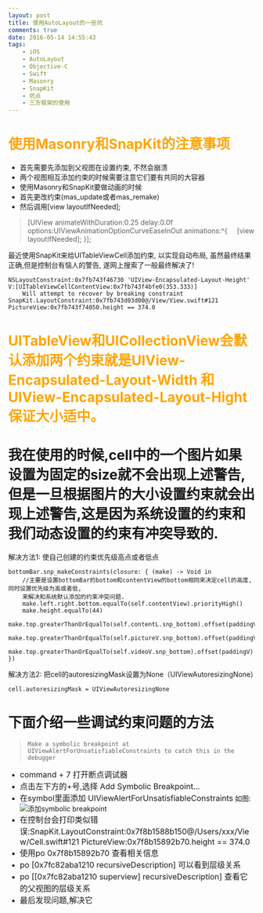 ```yaml
---
layout: post
title: 使用AutoLayout的一些坑
comments: true
date: 2016-05-14 14:55:43
tags:
    - iOS
    - AutoLayout
    - Objective-C
    - Swift
    - Masonry
    - SnapKit
    - 坑点
    - 三方框架的使用
---
```


# <font color=orange>使用Masonry和SnapKit的注意事项</font>
* 首先需要先添加到父视图在设置约束, 不然会崩溃
* 两个视图相互添加约束的时候需要注意它们要有共同的大容器
* 使用Masonry和SnapKit要做动画的时候
* 首先更改约束(mas_update或者mas_remake)
* 然后调用[view layoutIfNeeded];
>   [UIView animateWithDuration:0.25 delay:0.0f options:UIViewAnimationOptionCurveEaseInOut animations:^{
&nbsp;&nbsp;&nbsp;&nbsp;[view layoutIfNeeded];
}];

最近使用SnapKit来给UITableViewCell添加约束, 以实现自动布局, 虽然最终结果正确,但是控制台有恼人的警告, 遂网上搜索了一般最终解决了!
```
NSLayoutConstraint:0x7fb743f46730 'UIView-Encapsulated-Layout-Height' V:[UITableViewCellContentView:0x7fb743f4bfe0(353.333)]
    Will attempt to recover by breaking constraint 
SnapKit.LayoutConstraint:0x7fb743d03d00@/View/View.swift#121 PictureView:0x7fb743f74050.height == 374.0
```
<!--more-->

# <font color=orange>UITableView和UICollectionView会默认添加两个约束就是UIView-Encapsulated-Layout-Width 和UIView-Encapsulated-Layout-Hight保证大小适中。</font>
# 我在使用的时候,cell中的一个图片如果设置为固定的size就不会出现上述警告, 但是一旦根据图片的大小设置约束就会出现上述警告,这是因为系统设置的约束和我们动态设置的约束有冲突导致的.

解决方法1: 使自己创建的约束优先级高点或者低点
```
bottomBar.snp_makeConstraints(closure: { (make) -> Void in
    //主要是设置bottomBar的bottom和contentView的bottom相同来决定cell的高度, 同时设置优先级为高或者低,
    来解决和系统默认添加的约束冲突问题.
    make.left.right.bottom.equalTo(self.contentView).priorityHigh() 
    make.height.equalTo(44)
    make.top.greaterThanOrEqualTo(self.contentL.snp_bottom).offset(paddingV)
    make.top.greaterThanOrEqualTo(self.pictureV.snp_bottom).offset(paddingV)
    make.top.greaterThanOrEqualTo(self.videoV.snp_bottom).offset(paddingV)
})
```

解决方法2: 把cell的autoresizingMask设置为None（UIViewAutoresizingNone）
```
cell.autoresizingMask = UIViewAutoresizingNone
```

# 下面介绍一些调试约束问题的方法
>     Make a symbolic breakpoint at UIViewAlertForUnsatisfiableConstraints to catch this in the debugger    


* <font size=3>command + 7 打开断点调试器</font>
* <font size=3>点击左下方的+号,选择 Add Symbolic Breakpoint...</font>
* <font size=3>在symbol里面添加 UIViewAlertForUnsatisfiableConstraints</font>
如图:![添加symbolic breakpoint](http://47.96.147.179/images/iOS/point_iOS.png)
* <font size=3>在控制台会打印类似错误:SnapKit.LayoutConstraint:0x7f8b1588b150@/Users/xxx/View/Cell.swift#121 PictureView:0x7f8b15892b70.height == 374.0</font>
* <font size=3>使用po 0x7f8b15892b70 查看相关信息</font>
* <font size=3>po [0x7fc82aba1210 recursiveDescription] 可以看到层级关系</font>
* <font size=3>po [[0x7fc82aba1210 superview] recursiveDescription] 查看它的父视图的层级关系</font>
* <font size=3>最后发现问题,解决它</font>
